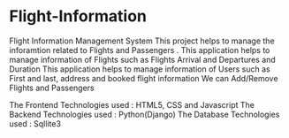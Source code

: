 # Flight-Information
Flight Information Management System
This project helps to manage the inforamtion related to Flights and Passengers . 
This application helps to manage information of Flights such as Flights Arrival and Departures and Duration
This application helps to manage information of Users such as First and last, address and booked flight information
We can Add/Remove Flights and Passengers

The Frontend Technologies used : HTML5, CSS and Javascript
The Backend Technologies used : Python(Django)
The Database Technologies used : Sqllite3
